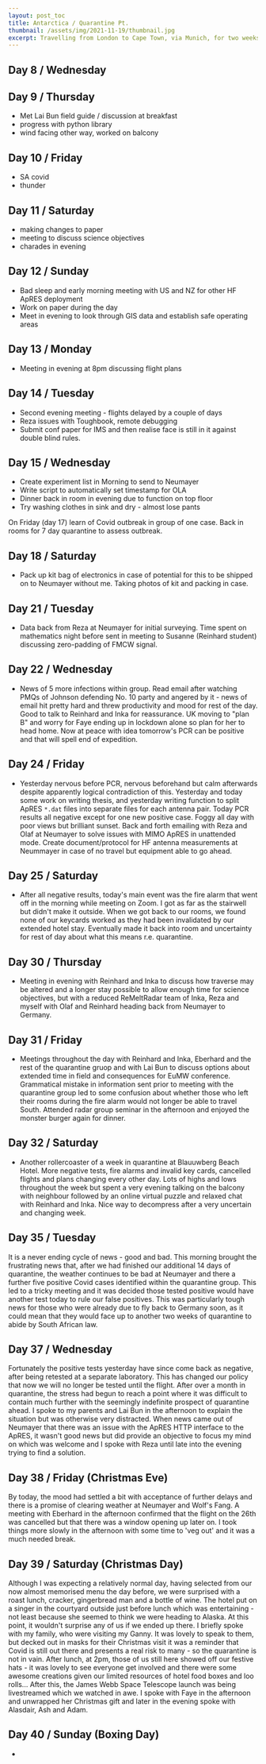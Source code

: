 ```yaml
---
layout: post_toc
title: Antarctica / Quarantine Pt. 
thumbnail: /assets/img/2021-11-19/thumbnail.jpg
excerpt: Travelling from London to Cape Town, via Munich, for two weeks of quarantine prior to fieldwork at Neumayer III and the Ekstr&ouml;m Ice Shelf with the ReMeltRadar project at the Univeristy of T&uuml;ebingen.
---
```

## Day 8 / Wednesday

## Day 9 / Thursday
- Met Lai Bun field guide / discussion at breakfast
- progress with python library
- wind facing other way, worked on balcony

## Day 10 / Friday
- SA covid
- thunder
 
## Day 11 / Saturday
- making changes to paper
- meeting to discuss science objectives
- charades in evening

## Day 12 / Sunday
- Bad sleep and early morning meeting with US and NZ for other HF ApRES deployment
- Work on paper during the day
- Meet in evening to look through GIS data and establish safe operating areas

## Day 13 / Monday
- Meeting in evening at 8pm discussing flight plans

## Day 14 / Tuesday
- Second evening meeting - flights delayed by a couple of days
- Reza issues with Toughbook, remote debugging
- Submit conf paper for IMS and then realise face is still in it against double blind rules.

## Day 15 / Wednesday
- Create experiment list in Morning to send to Neumayer
- Write script to automatically set timestamp for OLA
- Dinner back in room in evening due to function on top floor
- Try washing clothes in sink and dry - almost lose pants

On Friday (day 17) learn of Covid outbreak in group of one case.  Back in rooms for 7 day quarantine to assess outbreak.

## Day 18 / Saturday
- Pack up kit bag of electronics in case of potential for this to be shipped on to Neumayer without me.  Taking photos of kit and packing in case.

## Day 21 / Tuesday 
- Data back from Reza at Neumayer for initial surveying.  Time spent on mathematics night before sent in meeting to Susanne (Reinhard student) discussing zero-padding of FMCW signal.

## Day 22 / Wednesday
- News of 5 more infections within group.  Read email after watching PMQs of Johnson defending No. 10 party and angered by it - news of email hit pretty hard and threw productivity and mood for rest of the day.  Good to talk to Reinhard and Inka for reassurance.  UK moving to "plan B" and worry for Faye ending up in lockdown alone so plan for her to head home.  Now at peace with idea tomorrow's PCR can be positive and that will spell end of expedition.

## Day 24 / Friday
- Yesterday nervous before PCR, nervous beforehand but calm afterwards despite apparently logical contradiction of this.  Yesterday and today some work on writing thesis, and yesterday writing function to split ApRES `*.dat` files into separate files for each antenna pair.  Today PCR results all negative except for one new positive case.  Foggy all day with poor views but brilliant sunset.  Back and forth emailing with Reza and Olaf at Neumayer to solve issues with MIMO ApRES in unattended mode.  Create document/protocol for HF antenna measurements at Neummayer in case of no travel but equipment able to go ahead.

## Day 25 / Saturday
- After all negative results, today's main event was the fire alarm that went off in the morning while meeting on Zoom.  I got as far as the stairwell but didn't make it outside.  When we got back to our rooms, we found none of our keycards worked as they had been invalidated by our extended hotel stay.  Eventually made it back into room and uncertainty for rest of day about what this means r.e. quarantine.

## Day 30 / Thursday
- Meeting in evening with Reinhard and Inka to discuss how traverse may be altered and a longer stay possible to allow enough time for science objectives, but with a reduced ReMeltRadar team of Inka, Reza and myself with Olaf and Reinhard heading back from Neumayer to Germany.

## Day 31 / Friday
- Meetings throughout the day with Reinhard and Inka, Eberhard and the rest of the quarantine gruop and with Lai Bun to discuss options about extended time in field and consequences for EuMW conference.  Grammatical mistake in information sent prior to meeting with the quarantine group led to some confusion about whether those who left their rooms during the fire alarm would not longer be able to travel South.  Attended radar group seminar in the afternoon and enjoyed the monster burger again for dinner.

## Day 32 / Saturday
- Another rollercoaster of a week in quarantine at Blauuwberg Beach Hotel.  More negative tests, fire alarms and invalid key cards, cancelled flights and plans changing every other day.  Lots of highs and lows throughout the week but spent a very evening talking on the balcony with neighbour followed by an online virtual puzzle and relaxed chat with Reinhard and Inka.  Nice way to decompress after a very uncertain and changing week.

## Day 35 / Tuesday
It is a never ending cycle of news - good and bad.  This morning brought the frustrating news that, after we had finished our additional 14 days of quarantine, the weather continues to be bad at Neumayer and there a further five positive Covid cases identified within the quarantine group.  This led to a tricky meeting and it was decided those tested positive would have another test today to rule our false positives.  This was particularly tough news for those who were already due to fly back to Germany soon, as it could mean that they would face up to another two weeks of quarantine to abide by South African law.

## Day 37 / Wednesday
Fortunately the positive tests yesterday have since come back as negative, after being retested at a separate laboratory.  This has changed our policy that now we will no longer be tested until the flight.  After over a month in quarantine, the stress had begun to reach a point where it was difficult to contain much further with the seemingly indefinite prospect of quarantine ahead.  I spoke to my parents and Lai Bun in the afternoon to explain the situation but was otherwise very distracted.  When news came out of Neumayer that there was an issue with the ApRES HTTP interface to the ApRES, it wasn't good news but did provide an objective to focus my mind on which was welcome and I spoke with Reza until late into the evening trying to find a solution.

## Day 38 / Friday (Christmas Eve)
By today, the mood had settled a bit with acceptance of further delays and there is a promise of clearing weather at Neumayer and Wolf's Fang.  A meeting with Eberhard in the afternoon confirmed that the flight on the 26th was cancelled but that there was a window opening up later on.   I took things more slowly in the afternoon with some time to 'veg out' and it was a much needed break. 

## Day 39 / Saturday (Christmas Day)
Although I was expecting a relatively normal day, having selected from our now almost memorised menu the day before, we were surprised with a roast lunch, cracker, gingerbread man and a bottle of wine.  The hotel put on a singer in the courtyard outside just before lunch which was entertaining - not least because she seemed to think we were heading to Alaska.  At this point, it wouldn't surprise any of us if we ended up there.  I briefly spoke with my family, who were visiting my Ganny.  It was lovely to speak to them, but decked out in masks for their Christmas visit it was a reminder that Covid is still out there and presents a real risk to many - so the quarantine is not in vain.  After lunch, at 2pm, those of us still here showed off our festive hats - it was lovely to see everyone get involved and there were some awesome creations given our limited resources of hotel food boxes and loo rolls... After this, the James Webb Space Telescope launch was being livestreamed which we watched in awe.  I spoke with Faye in the afternoon and unwrapped her Christmas gift and later in the evening spoke with Alasdair, Ash and Adam.

## Day 40 / Sunday (Boxing Day)
- 